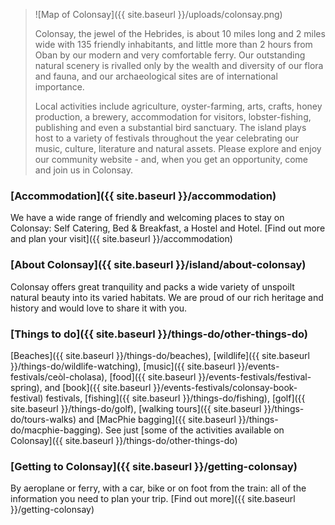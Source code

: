 ---
---

>![Map of Colonsay]({{ site.baseurl }}/uploads/colonsay.png)
>
>Colonsay, the jewel of the Hebrides, is about 10 miles long and 2 miles wide with 135 friendly inhabitants, and little more than 2 hours from Oban by our modern and very comfortable ferry. Our outstanding natural scenery is rivalled only by the wealth and diversity of our flora and fauna, and our archaeological sites are of international importance.
>
>Local activities include agriculture, oyster-farming, arts, crafts, honey production, a brewery, accommodation for visitors, lobster-fishing, publishing and even a substantial bird sanctuary. The island plays host to a variety of festivals throughout the year celebrating our music, culture, literature and natural assets. Please explore and enjoy our community website - and, when you get an opportunity, come and join us in Colonsay.

### [Accommodation]({{ site.baseurl }}/accommodation)

We have a wide range of friendly and welcoming places to stay on Colonsay: Self Catering, Bed & Breakfast, a Hostel and Hotel. [Find out more and plan your visit]({{ site.baseurl }}/accommodation)

### [About Colonsay]({{ site.baseurl }}/island/about-colonsay)

Colonsay offers great tranquility and packs a wide variety of unspoilt natural beauty into its varied habitats. We are proud of our rich heritage and history and would love to share it with you.

### [Things to do]({{ site.baseurl }}/things-do/other-things-do)

[Beaches]({{ site.baseurl }}/things-do/beaches), [wildlife]({{ site.baseurl }}/things-do/wildlife-watching), [music]({{ site.baseurl }}/events-festivals/ceòl-cholasa), [food]({{ site.baseurl }}/events-festivals/festival-spring), and [book]({{ site.baseurl }}/events-festivals/colonsay-book-festival) festivals, [fishing]({{ site.baseurl }}/things-do/fishing), [golf]({{ site.baseurl }}/things-do/golf), [walking tours]({{ site.baseurl }}/things-do/tours-walks) and [MacPhie bagging]({{ site.baseurl }}/things-do/macphie-bagging). See just [some of the activities available on Colonsay]({{ site.baseurl }}/things-do/other-things-do)
    
### [Getting to Colonsay]({{ site.baseurl }}/getting-colonsay)

By aeroplane or ferry, with a car, bike or on foot from the train: all of the information you need to plan your trip. [Find out more]({{ site.baseurl }}/getting-colonsay)